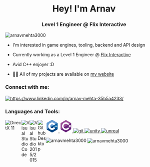<h1 align="center">Hey! I'm Arnav</h1>
<h3 align="center">Level 1 Engineer @ Flix Interactive</h3>

<p align="left"> <img src="https://komarev.com/ghpvc/?username=arnavmehta3000&label=Profile%20views&color=0e75b6&style=falt" alt="arnavmehta3000" /> </p>

- I'm interested in game engines, tooling, backend and API design
- Currently working as a Level 1 Engineer @ [Flix Interactive](https://www.flixinteractive.com/)
- Avid C++ enjoyer :D

- 👨‍💻 All of my projects are available on [my website](https://arnavmehta3000.github.io/)

<h3 align="left">Connect with me:</h3>
<p align="left">
<a href="https://linkedin.com/in/https://www.linkedin.com/in/arnav-mehta-35b5a4233/" target="blank"><img align="center" src="https://raw.githubusercontent.com/rahuldkjain/github-profile-readme-generator/master/src/images/icons/Social/linked-in-alt.svg" alt="https://www.linkedin.com/in/arnav-mehta-35b5a4233/" height="30" width="40" /></a>
</p>

<h3 align="left">Languages and Tools:</h3>
<p align="left"> <a href="https://www.w3schools.com/cpp/" target="_blank" rel="noreferrer"> <img src="https://raw.githubusercontent.com/devicons/devicon/master/icons/cplusplus/cplusplus-original.svg" alt="cplusplus" width="40" height="40"/> </a> <a href="https://www.w3schools.com/cs/" target="_blank" rel="noreferrer"> <img src="https://raw.githubusercontent.com/devicons/devicon/master/icons/csharp/csharp-original.svg" alt="csharp" width="40" height="40"/> </a> <a href="https://git-scm.com/" target="_blank" rel="noreferrer"> <img src="https://www.vectorlogo.zone/logos/git-scm/git-scm-icon.svg" alt="git" width="40" height="40"/> </a> <a href="https://unity.com/" target="_blank" rel="noreferrer"> <img src="https://www.vectorlogo.zone/logos/unity3d/unity3d-icon.svg" alt="unity" width="40" height="40"/> </a> <a href="https://unrealengine.com/" target="_blank" rel="noreferrer"> <img src="https://raw.githubusercontent.com/kenangundogan/fontisto/036b7eca71aab1bef8e6a0518f7329f13ed62f6b/icons/svg/brand/unreal-engine.svg" alt="unreal" width="40" height="40"/> </a>
<img  align="left"  alt="DirectX 11"  width="52px"  src="https://logodix.com/logo/2187466.png"  />
<img  align="left"  alt="Visual Studio Code"  width="26px"  src="https://code.visualstudio.com/assets/images/code-stable.png"  />
<img  align="left"  alt="Visual Studio 2015/2015"  width="26px"  src="https://visualstudio.microsoft.com/wp-content/uploads/2019/06/BrandVisualStudioWin2019-3.svg"  />
<img  align="left"  alt="Github Desktop"  width="26px"  src="https://github.githubassets.com/images/modules/logos_page/GitHub-Mark.png"  /></a> </p>
</p>

<p><img align="left" src="https://github-readme-stats.vercel.app/api/top-langs?username=arnavmehta3000&show_icons=true&locale=en&layout=compact&theme=tokyonight" alt="arnavmehta3000" /></p>

<p>&nbsp;<img align="center" src="https://github-readme-stats.vercel.app/api?username=arnavmehta3000&show_icons=true&locale=en&theme=tokyonight" alt="arnavmehta3000" /></p>
